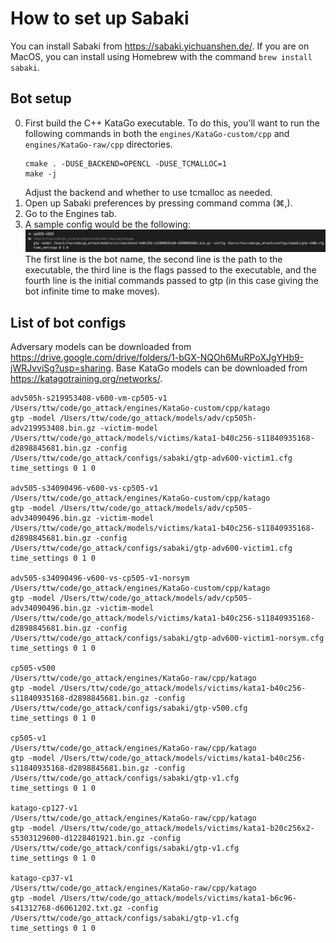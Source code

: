# How to set up Sabaki

You can install Sabaki from https://sabaki.yichuanshen.de/.
If you are on MacOS, you can install using Homebrew with the command
`brew install sabaki`.

## Bot setup
0. First build the C++ KataGo executable.
   To do this, 
   you'll want to run the following commands in both the
   `engines/KataGo-custom/cpp`
   and
   `engines/KataGo-raw/cpp`
   directories.
   ```
   cmake . -DUSE_BACKEND=OPENCL -DUSE_TCMALLOC=1
   make -j
   ```
   Adjust the backend and whether to use tcmalloc as needed.
1. Open up Sabaki preferences by pressing command comma (⌘,).
2. Go to the Engines tab.
3. A sample config would be the following:
  ![bot-config-screenshot](bot-config-screenshot.png)
  The first line is the bot name,
  the second line is the path to the executable,
  the third line is the flags passed to the executable,
  and the fourth line is the initial commands passed to gtp
  (in this case giving the bot infinite time to make moves).

## List of bot configs

Adversary models can be downloaded from
https://drive.google.com/drive/folders/1-bGX-NQOh6MuRPoXJgYHb9-jWRJvviSg?usp=sharing.
Base KataGo models can be downloaded from
https://katagotraining.org/networks/.

```
adv505h-s219953408-v600-vm-cp505-v1
/Users/ttw/code/go_attack/engines/KataGo-custom/cpp/katago
gtp -model /Users/ttw/code/go_attack/models/adv/cp505h-adv219953408.bin.gz -victim-model /Users/ttw/code/go_attack/models/victims/kata1-b40c256-s11840935168-d2898845681.bin.gz -config /Users/ttw/code/go_attack/configs/sabaki/gtp-adv600-victim1.cfg
time_settings 0 1 0

adv505-s34090496-v600-vs-cp505-v1
/Users/ttw/code/go_attack/engines/KataGo-custom/cpp/katago
gtp -model /Users/ttw/code/go_attack/models/adv/cp505-adv34090496.bin.gz -victim-model /Users/ttw/code/go_attack/models/victims/kata1-b40c256-s11840935168-d2898845681.bin.gz -config /Users/ttw/code/go_attack/configs/sabaki/gtp-adv600-victim1.cfg
time_settings 0 1 0

adv505-s34090496-v600-vs-cp505-v1-norsym
/Users/ttw/code/go_attack/engines/KataGo-custom/cpp/katago
gtp -model /Users/ttw/code/go_attack/models/adv/cp505-adv34090496.bin.gz -victim-model /Users/ttw/code/go_attack/models/victims/kata1-b40c256-s11840935168-d2898845681.bin.gz -config /Users/ttw/code/go_attack/configs/sabaki/gtp-adv600-victim1-norsym.cfg 
time_settings 0 1 0

cp505-v500
/Users/ttw/code/go_attack/engines/KataGo-raw/cpp/katago
gtp -model /Users/ttw/code/go_attack/models/victims/kata1-b40c256-s11840935168-d2898845681.bin.gz -config /Users/ttw/code/go_attack/configs/sabaki/gtp-v500.cfg
time_settings 0 1 0

cp505-v1
/Users/ttw/code/go_attack/engines/KataGo-raw/cpp/katago
gtp -model /Users/ttw/code/go_attack/models/victims/kata1-b40c256-s11840935168-d2898845681.bin.gz -config /Users/ttw/code/go_attack/configs/sabaki/gtp-v1.cfg
time_settings 0 1 0

katago-cp127-v1
/Users/ttw/code/go_attack/engines/KataGo-raw/cpp/katago
gtp -model /Users/ttw/code/go_attack/models/victims/kata1-b20c256x2-s5303129600-d1228401921.bin.gz -config /Users/ttw/code/go_attack/configs/sabaki/gtp-v1.cfg
time_settings 0 1 0

katago-cp37-v1
/Users/ttw/code/go_attack/engines/KataGo-raw/cpp/katago
gtp -model /Users/ttw/code/go_attack/models/victims/kata1-b6c96-s41312768-d6061202.txt.gz -config /Users/ttw/code/go_attack/configs/sabaki/gtp-v1.cfg
time_settings 0 1 0
```
